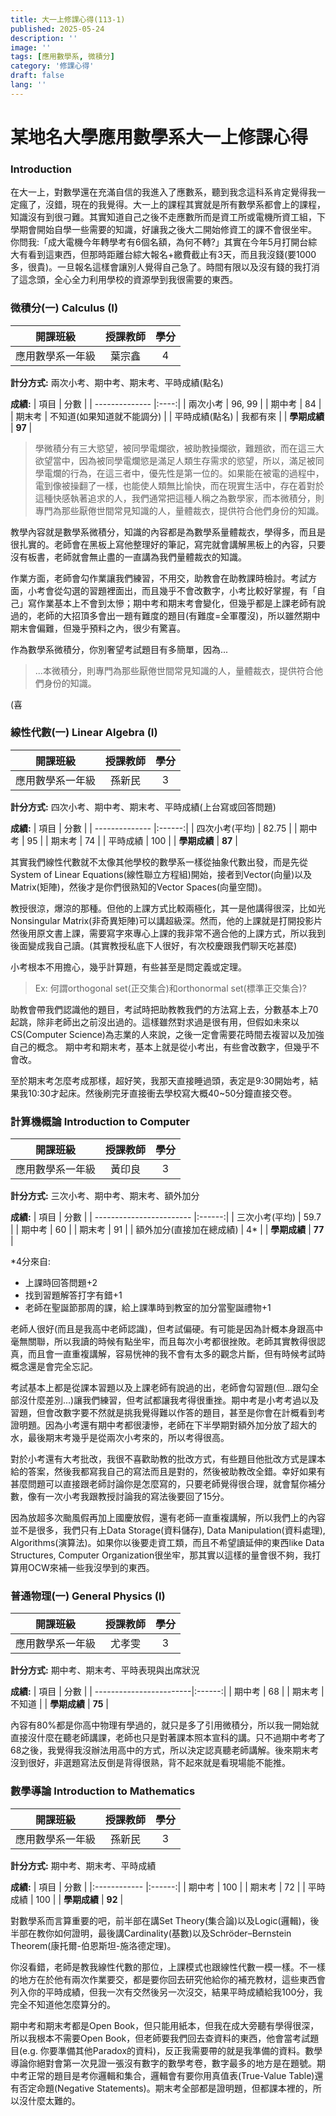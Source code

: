 ```yaml
---
title: 大一上修課心得(113-1)
published: 2025-05-24
description: ''
image: ''
tags: [應用數學系, 微積分]
category: '修課心得'
draft: false 
lang: ''
---
```

# 某地名大學應用數學系大一上修課心得
### Introduction
在大一上，對數學還在充滿自信的我進入了應數系，聽到我念這科系肯定覺得我一定瘋了，沒錯，現在的我覺得。大一上的課程其實就是所有數學系都會上的課程，知識沒有到很刁難。其實知道自己之後不走應數所而是資工所或電機所資工組，下學期會開始自學一些需要的知識，好讓我之後大二開始修資工的課不會很坐牢。
你問我:「成大電機今年轉學考有6個名額，為何不轉?」其實在今年5月打開台綜大有看到這東西，但那時距離台綜大報名+繳費截止有3天，而且我沒錢(要1000多，很貴)。一旦報名這樣會讓別人覺得自己急了。時間有限以及沒有錢的我打消了這念頭，全心全力利用學校的資源學到我很需要的東西。

### 微積分(一) Calculus (I)


|     開課班級     | 授課教師 | 學分 |
|:----------------:|:--------:|:----:|
| 應用數學系一年級 |  葉宗鑫  |  4   |

**計分方式:** 兩次小考、期中考、期末考、平時成績(點名)

**成績:**
| 項目           | 分數 |
| -------------- |:----:|
| 兩次小考       |   96, 99   |
| 期中考         |   84   |
| 期末考         |   不知道(如果知道就不能調分)   |
| 平時成績(點名) |   我都有來   |
| **學期成績**       |   **97**   |

>學微積分有三大慾望，被同學電爛欲，被助教操爛欲，難題欲，而在這三大欲望當中，因為被同學電爛慾是滿足人類生存需求的慾望，所以，滿足被同學電爛的行為，在這三者中，優先性是第一位的。如果能在被電的過程中，電到像被操翻了一樣，也能使人類無比愉快，而在現實生活中，存在着對於這種快感執著追求的人，我們通常把這種人稱之為數學家，而本微積分，則專門為那些厭倦世間常見知識的人，量體裁衣，提供符合他們身份的知識。

教學內容就是數學系微積分，知識的內容都是為數學系量體裁衣，學得多，而且是很扎實的。老師會在黑板上寫他整理好的筆記，寫完就會講解黑板上的內容，只要沒有板書，老師就會無止盡的一直講為我們量體裁衣的知識。

作業方面，老師會勾作業讓我們練習，不用交，助教會在助教課時檢討。考試方面，小考會從勾選的習題裡面出，而且幾乎不會改數字，小考比較好掌握，有「自己」寫作業基本上不會到太慘；期中考和期末考會變化，但幾乎都是上課老師有說過的，老師的大招頂多會出一題有難度的題目(有難度=全軍覆沒)，所以雖然期中期末會偏難，但幾乎預料之內，很少有驚喜。

作為數學系微積分，你別奢望考試題目有多簡單，因為...
> ...本微積分，則專門為那些厭倦世間常見知識的人，量體裁衣，提供符合他們身份的知識。

(喜

### 線性代數(一) Linear Algebra (I)
|     開課班級     | 授課教師 | 學分 |
|:----------------:|:--------:|:----:|
| 應用數學系一年級 |  孫新民  |  3   |

**計分方式:** 四次小考、期中考、期末考、平時成績(上台寫或回答問題)

**成績:**
| 項目           |  分數  |
| -------------- |:------:|
| 四次小考(平均) | 82.75  |
| 期中考         |   95   |
| 期末考         |   74   |
| 平時成績       |  100   |
| **學期成績**   | **87** |

其實我們線性代數就不太像其他學校的數學系一樣從抽象代數出發，而是先從System of Linear Equations(線性聯立方程組)開始，接者到Vector(向量)以及Matrix(矩陣)，然後才是你們很熟知的Vector Spaces(向量空間)。

教授很涼，爆涼的那種。但他的上課方式比較兩極化，其一是他講得很深，比如光Nonsingular Matrix(非奇異矩陣)可以講超級深。然而，他的上課就是打開投影片然後用原文書上課，需要寫字來專心上課的我非常不適合他的上課方式，所以我到後面變成我自己讀。(其實教授私底下人很好，有次校慶跟我們聊天吃甚麼)

小考根本不用擔心，幾乎計算題，有些甚至是問定義或定理。
> Ex: 何謂orthogonal set(正交集合)和orthonormal set(標準正交集合)?

助教會帶我們認識他的題目，考試時把助教教我們的方法寫上去，分數基本上70起跳，除非老師出之前沒出過的。這樣雖然對求過是很有用，但假如未來以CS(Computer Science)為志業的人來說，之後一定會需要花時間去複習以及加強自己的概念。
期中考和期末考，基本上就是從小考出，有些會改數字，但幾乎不會改。

至於期末考怎麼考成那樣，超好笑，我那天直接睡過頭，表定是9:30開始考，結果我10:30才起床。然後刷完牙直接衝去學校寫大概40~50分鐘直接交卷。

### 計算機概論 Introduction to Computer
|     開課班級     | 授課教師 | 學分 |
|:----------------:|:--------:|:----:|
| 應用數學系一年級 |  黃印良  |  3   |

**計分方式:** 三次小考、期中考、期末考、額外加分

**成績:**
| 項目                     |  分數  |
| ------------------------ |:------:|
| 三次小考(平均)           |  59.7  |
| 期中考                   |   60   |
| 期末考                   |   91   |
| 額外加分(直接加在總成績) |   4*   |
| **學期成績**             | **77** |

*4分來自:
* 上課時回答問題+2
* 找到習題解答打字有錯+1
* 老師在聖誕節那周的課，給上課準時到教室的加分當聖誕禮物+1

老師人很好(而且是我高中老師認識)，但考試偏硬。有可能是因為計概本身跟高中毫無關聯，所以我讀的時候有點坐牢，而且每次小考都很挫敗。老師其實教得很認真，而且會一直重複講解，容易恍神的我不會有太多的觀念片斷，但有時候考試時概念還是會完全忘記。

考試基本上都是從課本習題以及上課老師有說過的出，老師會勾習題(但...跟勾全部沒什麼差別...)讓我們練習，但考試都讓我考得很重挫。期中考是小考考過以及習題，但會改數字要不然就是挑我覺得難以作答的題目，甚至是你會在計概看到考證明題。因為小考還有期中考都很淒慘，老師在下半學期對額外加分放了超大的水，最後期末考幾乎是從兩次小考來的，所以考得很高。

對於小考還有大考批改，我很不喜歡助教的批改方式，有些題目他批改方式是課本給的答案，然後我都寫我自己的寫法而且是對的，然後被助教改全錯。幸好如果有甚麼問題可以直接跟老師討論你是怎麼寫的，只要老師覺得很合理，就會幫你補分數，像有一次小考我跟教授討論我的寫法後要回了15分。

因為放超多次颱風假再加上國慶放假，還有老師一直重複講解，所以我們上的內容並不是很多，我們只有上Data Storage(資料儲存), Data Manipulation(資料處理), Algorithms(演算法)。如果你以後要走資工類，而且不希望讀延伸的東西like Data Structures, Computer Organization很坐牢，那其實以這樣的量會很不夠，我打算用OCW來補一些我沒學到的東西。

### 普通物理(一) General Physics (I)
|     開課班級     | 授課教師 | 學分 |
|:----------------:|:--------:|:----:|
| 應用數學系一年級 |  尤孝雯  |  3   |

**計分方式:** 期中考、期末考、平時表現與出席狀況

**成績:**
| 項目                     |  分數  |
| ------------------------|:------:|
| 期中考                   |   68   |
| 期末考                   | 不知道  |
| **學期成績**             | **75** |

內容有80%都是你高中物理有學過的，就只是多了引用微積分，所以我一開始就直接沒什麼在聽老師講課，老師也只是對著課本照本宣科的講。只不過期中考考了68之後，我覺得我沒辦法用高中的方式，所以決定認真聽老師講解。後來期末考沒到很好，非選題寫法反倒是背得很熟，背不起來就是看現場能不能推。

### 數學導論 Introduction to Mathematics
|     開課班級     | 授課教師 | 學分 |
|:----------------:|:--------:|:----:|
| 應用數學系一年級 |  孫新民  |  3   |

**計分方式:** 期中考、期末考、平時成績

**成績:**
| 項目         |  分數  |
|:------------ |:------:|
| 期中考       |   100   |
| 期末考       |   72     |
| 平時成績     |    100    |
| **學期成績** | **92** |

對數學系而言算重要的吧，前半部在講Set Theory(集合論)以及Logic(邏輯)，後半部在教你如何證明，最後講Cardinality(基數)以及Schröder–Bernstein Theorem(康托爾-伯恩斯坦-施洛德定理)。

你沒看錯，老師是教我線性代數的那位，上課模式也跟線性代數一模一樣。不一樣的地方在於他有兩次作業要交，都是要你回去研究他給你的補充教材，這些東西會列入你的平時成績，但我一次有交然後另一次沒交，結果平時成績給我100分，我完全不知道他怎麼算分的。

期中考和期末考都是Open Book，但只能用紙本，但我在成大旁聽有學得很深，所以我根本不需要Open Book，但老師要我們回去查資料的東西，他會當考試題目(e.g. 你要準備其他Paradox的資料)，反正我需要帶的就是我準備的資料。數學導論你絕對會第一次見證一張沒有數字的數學考卷，數字最多的地方是在題號。期中考正常的題目是考你邏輯和集合，邏輯會有要你用真值表(True-Value Table)還有否定命題(Negative Statements)。期末考全部都是證明題，但都課本裡的，所以沒什麼太難的。
